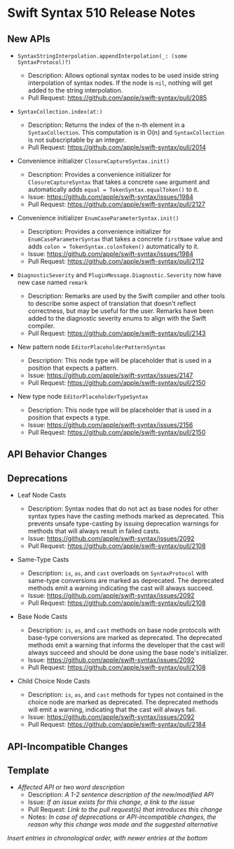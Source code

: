 # Swift Syntax 510 Release Notes

## New APIs

- `SyntaxStringInterpolation.appendInterpolation(_: (some SyntaxProtocol)?)`
  - Description: Allows optional syntax nodes to be used inside string interpolation of syntax nodes. If the node is `nil`, nothing will get added to the string interpolation.
  - Pull Request: https://github.com/apple/swift-syntax/pull/2085
  
- `SyntaxCollection.index(at:)`
  - Description: Returns the index of the n-th element in a `SyntaxCollection`. This computation is in O(n) and `SyntaxCollection` is not subscriptable by an integer.
  - Pull Request: https://github.com/apple/swift-syntax/pull/2014
  
- Convenience initializer `ClosureCaptureSyntax.init()`
  - Description: Provides a convenience initializer for `ClosureCaptureSyntax` that takes a concrete `name` argument and automatically adds `equal = TokenSyntax.equalToken()` to it.
  - Issue: https://github.com/apple/swift-syntax/issues/1984
  - Pull Request: https://github.com/apple/swift-syntax/pull/2127
  
- Convenience initializer `EnumCaseParameterSyntax.init()`
  - Description: Provides a convenience initializer for `EnumCaseParameterSyntax` that takes a concrete `firstName` value and adds `colon = TokenSyntax.colonToken()` automatically to it.
  - Issue: https://github.com/apple/swift-syntax/issues/1984
  - Pull Request: https://github.com/apple/swift-syntax/pull/2112

- `DiagnosticSeverity` and `PluginMessage.Diagnostic.Severity` now have new case named `remark`
  - Description: Remarks are used by the Swift compiler and other tools to describe some aspect of translation that doesn't reflect correctness, but may be useful for the user. Remarks have been added to the diagnostic severity enums to align with the Swift compiler.
  - Pull Request: https://github.com/apple/swift-syntax/pull/2143

- New pattern node `EditorPlaceholderPatternSyntax`
  - Description: This node type will be placeholder that is used in a position that expects a pattern.
  - Issue: https://github.com/apple/swift-syntax/issues/2147
  - Pull Request: https://github.com/apple/swift-syntax/pull/2150

- New type node `EditorPlaceholderTypeSyntax`
  - Description: This node type will be placeholder that is used in a position that expects a type.
  - Issue: https://github.com/apple/swift-syntax/issues/2156
  - Pull Request: https://github.com/apple/swift-syntax/pull/2150

## API Behavior Changes

## Deprecations

- Leaf Node Casts
  - Description: Syntax nodes that do not act as base nodes for other syntax types have the casting methods marked as deprecated. This prevents unsafe type-casting by issuing deprecation warnings for methods that will always result in failed casts.
  - Issue: https://github.com/apple/swift-syntax/issues/2092
  - Pull Request: https://github.com/apple/swift-syntax/pull/2108

- Same-Type Casts 
  - Description: `is`, `as`, and `cast` overloads on `SyntaxProtocol` with same-type conversions are marked as deprecated. The deprecated methods emit a warning indicating the cast will always succeed.
  - Issue: https://github.com/apple/swift-syntax/issues/2092
  - Pull Request: https://github.com/apple/swift-syntax/pull/2108

- Base Node Casts
  - Description: `is`, `as`, and `cast` methods on base node protocols with base-type conversions are marked as deprecated. The deprecated methods emit a warning that informs the developer that the cast will always succeed and should be done using the base node's initializer.
  - Issue: https://github.com/apple/swift-syntax/issues/2092
  - Pull Request: https://github.com/apple/swift-syntax/pull/2108
  
- Child Choice Node Casts
  - Description: `is`, `as`, and `cast` methods for types not contained in the choice node are marked as deprecated. The deprecated methods will emit a warning, indicating that the cast will always fail.
  - Issue: https://github.com/apple/swift-syntax/issues/2092
  - Pull Request: https://github.com/apple/swift-syntax/pull/2184

## API-Incompatible Changes


## Template

- *Affected API or two word description*
  - Description: *A 1-2 sentence description of the new/modified API*
  - Issue: *If an issue exists for this change, a link to the issue*
  - Pull Request: *Link to the pull request(s) that introduces this change*
  - Notes: *In case of deprecations or API-incompatible changes, the reason why this change was made and the suggested alternative*

*Insert entries in chronological order, with newer entries at the bottom*
